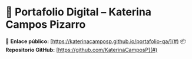 # 📂 Portafolio Digital – Katerina Campos Pizarro


📍 **Enlace público:** [https://katerinacamposp.github.io/portafolio-qa/](#)
📦 **Repositorio GitHub:** [https://github.com/KaterinaCamposP](#)
